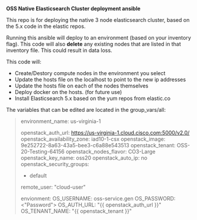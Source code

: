 **OSS Native Elasticsearch Cluster deployment ansible**

This repo is for deploying the native 3 node elasticsearch cluster, based on the 5.x code in the elastic repos.  

Running this ansible will deploy to an environment (based on your inventory flag).  This code will also **delete** any existing nodes that are listed in that inventory file.  This could result in data loss.  

This code will:

* Create/Destory compute nodes in the environment you select
* Update the hosts file on the localhost to point to the new ip addresses
* Update the hosts file on each of the nodes themselves
* Deploy docker on the hosts.  (for future use)
* Install Elasticsearch 5.x based on the yum repos from elastic.co

The variables that can be edited are located in the group_vars/all:

> environment_name: us-virginia-1
> 
> openstack_auth_url: https://us-virginia-1.cloud.cisco.com:5000/v2.0/
> openstack_availability_zone: iad10-1-csx openstack_image:
> 9e252722-8a63-43a5-bee3-c6a88e543513 openstack_tenant:
> OSS-20-Testing-64156 openstack_nodes_flavor: CO3-Large
> openstack_key_name: oss20 openstack_auto_ip: no
> openstack_security_groups:
>   - default
> 
> remote_user: "cloud-user"
> 
> envionment:   OS_USERNAME: oss-service.gen   OS_PASSWORD: <"Password">
> OS_AUTH_URL: "{{ openstack_auth_url }}"   OS_TENANT_NAME: "{{
> openstack_tenant }}"
> 
> 

